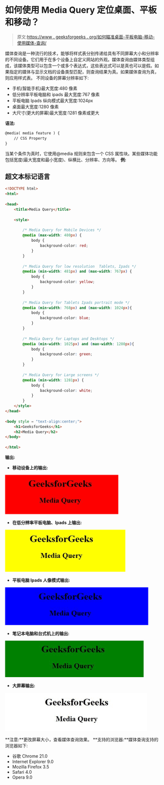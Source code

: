 # 如何使用 Media Query 定位桌面、平板和移动？

> 原文:[https://www . geeksforgeeks . org/如何瞄准桌面-平板电脑-移动-使用媒体-查询/](https://www.geeksforgeeks.org/how-to-target-desktop-tablet-and-mobile-using-media-query/)

媒体查询是一种流行的技术，能够将样式表分别传递给具有不同屏幕大小和分辨率的不同设备。它们用于在多个设备上自定义网站的外观。媒体查询由媒体类型组成，该媒体类型可以包含一个或多个表达式，这些表达式可以是真也可以是假。如果指定的媒体与显示文档的设备类型匹配，则查询结果为真。如果媒体查询为真，则应用样式表。
不同设备的屏幕分辨率如下:

*   手机(智能手机)最大宽度:480 像素
*   低分辨率平板电脑和 ipads 最大宽度:767 像素
*   平板电脑 Ipads 纵向模式最大宽度:1024px
*   桌面最大宽度:1280 像素
*   大尺寸(更大的屏幕)最大宽度:1281 像素或更大

**语法:**

```html
@media( media feature ) {
    // CSS Property
}
```

当某个条件为真时，它使用@media 规则来包含一个 CSS 属性块。某些媒体功能包括宽度(最大宽度和最小宽度)、纵横比、分辨率、方向等。
**例:**

## 超文本标记语言

```html
<!DOCTYPE html>
<html>

<head>
    <title>Media Query</title>

    <style>

        /* Media Query for Mobile Devices */
        @media (max-width: 480px) {
            body {
                background-color: red;
            }
        }

        /* Media Query for low resolution  Tablets, Ipads */
        @media (min-width: 481px) and (max-width: 767px) {
            body {
                background-color: yellow;
            }
        }

        /* Media Query for Tablets Ipads portrait mode */
        @media (min-width: 768px) and (max-width: 1024px){
            body {
                background-color: blue;
            }
        }

        /* Media Query for Laptops and Desktops */
        @media (min-width: 1025px) and (max-width: 1280px){
            body {
                background-color: green;
            }
        }

        /* Media Query for Large screens */
        @media (min-width: 1281px) {
            body {
                background-color: white;
            }
        }
    </style>
</head>

<body style = "text-align:center;">
    <h1>GeeksforGeeks</h1>
    <h2>Media Query</h2>
</body>

</html>                   
```

**输出:**

*   **移动设备上的输出:**

![](img/9c14d20fdd5b3bc17220196425c731b3.png)

*   **在低分辨率平板电脑、Ipads 上输出:**

![](img/d2526108556312d2c9a4ac16dfd44292.png)

*   **平板电脑 Ipads 人像模式输出:**

![](img/f0174e497e453986452ab59729cacc8c.png)

*   **笔记本电脑和台式机上的输出:**

![](img/7327aaa214b187f124f878f306228f87.png)

*   **大屏幕输出:**

![](img/8df092fb78860d165ef628f1a1ed51d8.png)

**注意:**更改屏幕大小，查看媒体查询效果。
**支持的浏览器:**媒体查询支持的浏览器如下:

*   谷歌 Chrome 21.0
*   Internet Explorer 9.0
*   Mozilla Firefox 3.5
*   Safari 4.0
*   Opera 9.0
